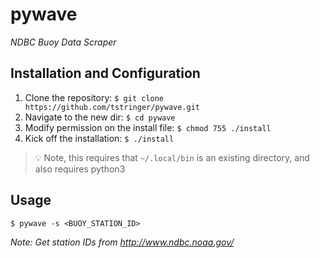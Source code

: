 # pywave

*NDBC Buoy Data Scraper*

## Installation and Configuration

1. Clone the repository: `$ git clone https://github.com/tstringer/pywave.git`
1. Navigate to the new dir: `$ cd pywave`
1. Modify permission on the install file: `$ chmod 755 ./install`
1. Kick off the installation: `$ ./install`

> :bulb: Note, this requires that `~/.local/bin` is an existing directory, and also requires python3

## Usage

```
$ pywave -s <BUOY_STATION_ID>
```

*Note: Get station IDs from http://www.ndbc.noaa.gov/*
